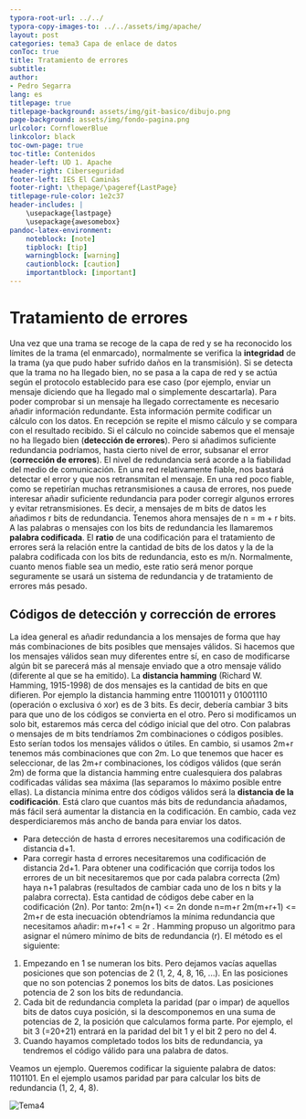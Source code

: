 ```yaml
---
typora-root-url: ../../
typora-copy-images-to: ../../assets/img/apache/
layout: post
categories: tema3 Capa de enlace de datos
conToc: true
title: Tratamiento de errores
subtitle: 
author:
- Pedro Segarra
lang: es
titlepage: true
titlepage-background: assets/img/git-basico/dibujo.png
page-background: assets/img/fondo-pagina.png
urlcolor: CornflowerBlue
linkcolor: black
toc-own-page: true
toc-title: Contenidos
header-left: UD 1. Apache
header-right: Ciberseguridad
footer-left: IES El Caminàs
footer-right: \thepage/\pageref{LastPage}
titlepage-rule-color: 1e2c37
header-includes: |
    \usepackage{lastpage} 
    \usepackage{awesomebox}
pandoc-latex-environment:
    noteblock: [note]
    tipblock: [tip]
    warningblock: [warning]
    cautionblock: [caution]
    importantblock: [important]
---
```

# Tratamiento de errores

Una vez que una trama se recoge de la capa de red y se ha reconocido los límites de la trama (el enmarcado), normalmente se verifica la **integridad** de la trama (ya que pudo haber sufrido daños en la transmisión). Si se detecta que la trama no ha llegado bien, no se pasa a la capa de red y se actúa según el protocolo establecido para ese caso (por ejemplo, enviar un mensaje diciendo que ha llegado mal o simplemente descartarla).
Para poder comprobar si un mensaje ha llegado correctamente es necesario añadir información redundante. Esta información permite codificar un cálculo con los datos. En recepción se repite el mismo cálculo y se compara con el resultado recibido. Si el cálculo no coincide sabemos que el mensaje no ha llegado bien (**detección de errores**). Pero si añadimos suficiente redundancia podríamos, hasta cierto nivel de error, subsanar el error (**corrección de errores**).
El nivel de redundancia será acorde a la fiabilidad del medio de comunicación. En una red relativamente fiable, nos bastará detectar el error y que nos retransmitan el mensaje. En una red poco fiable, como se repetirían muchas retransmisiones a causa de errores, nos puede interesar añadir suficiente redundancia para poder corregir algunos errores y evitar retransmisiones.
Es decir, a mensajes de m bits de datos les añadimos r bits de redundancia. Tenemos ahora mensajes de n = m + r bits. A las palabras o mensajes con los bits de redundancia les llamaremos **palabra codificada**. El **ratio** de una codificación para el tratamiento de errores será la relación entre la cantidad de bits de los datos y la de la palabra codificada con los bits de redundancia, esto es m/n. Normalmente, cuanto menos fiable sea un medio, este ratio será menor porque seguramente se usará un sistema de redundancia y de tratamiento de errores más pesado.

## Códigos de detección y corrección de errores
La idea general es añadir redundancia a los mensajes de forma que hay más combinaciones de bits posibles que mensajes válidos. Si hacemos que los mensajes válidos sean muy diferentes entre sí, en caso de modificarse algún bit se parecerá más al mensaje enviado que a otro mensaje válido (diferente al que se ha emitido).
La **distancia hamming** (Richard W. Hamming, 1915-1998) de dos mensajes es la cantidad de bits en que difieren. Por ejemplo la distancia hamming entre 11001011 y 01001110 (operación o exclusiva ó xor) es de 3 bits. Es decir, debería cambiar 3 bits para que uno de los códigos se convierta en el otro. Pero si modificamos un solo bit, estaremos más cerca del código inicial que del otro.
Con palabras o mensajes de m bits tendríamos 2m combinaciones o códigos posibles. Esto serían todos los mensajes válidos o útiles. En cambio, si usamos 2m+r tenemos más combinaciones que con 2m. Lo que tenemos que hacer es seleccionar, de las 2m+r combinaciones, los códigos válidos (que serán 2m) de forma que la distancia hamming entre cualesquiera dos palabras codificadas válidas sea máxima (las separamos lo máximo posible entre ellas).
La distancia mínima entre dos códigos válidos será la **distancia de la codificación**. Está claro que cuantos más bits de redundancia añadamos, más fácil será aumentar la distancia en la codificación. En cambio, cada vez desperdiciaremos más ancho de banda para enviar los datos.

 * Para detección de hasta d errores necesitaremos una codificación de distancia d+1.
 * Para corregir hasta d errores necesitaremos una codificación de distancia 2d+1.
Para obtener una codificación que corrija todos los errores de un bit necesitaremos que por cada palabra correcta (2m) haya n+1 palabras (resultados de cambiar cada uno de los n bits y la palabra correcta). Esta cantidad de códigos debe caber en la codificación (2n). Por tanto:
2m(n+1) <= 2n donde n=m+r
2m(m+r+1) <= 2m+r de esta inecuación obtendríamos la mínima redundancia que necesitamos añadir: m+r+1 < = 2r .
Hamming propuso un algoritmo para asignar el número mínimo de bits de redundancia (r).
El método es el siguiente:
1. Empezando en 1 se numeran los bits. Pero dejamos vacías aquellas posiciones que son potencias de 2 (1, 2, 4, 8, 16, ...). En las posiciones que no son potencias 2 ponemos los bits de datos. Las posiciones potencia de 2 son los bits de redundancia.
2. Cada bit de redundancia completa la paridad (par o impar) de aquellos bits de datos cuya posición, si la descomponemos en una suma de potencias de 2, la posición que calculamos forma parte. Por ejemplo, el bit 3 (=20+21) entrará en la paridad del bit 1 y el bit 2 pero no del 4.
3.  Cuando hayamos completado todos los bits de redundancia, ya tendremos el código válido para una palabra de datos.

Veamos un ejemplo. Queremos codificar la siguiente palabra de datos: 1101101. En el ejemplo usamos paridad par para calcular los bits de redundancia (1, 2, 4, 8).

![Tema4](/PAX/assets/tema4_4.png)


